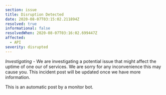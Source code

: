 ```yaml
---
section: issue
title: Disruption Detected
date: 2020-08-07T03:15:02.211894Z
resolved: true
informational: false
resolvedWhen: 2020-08-07T03:16:02.699447Z
affected:
  - API
severity: disrupted
---
```

*Investigating* - We are investigating a potential issue that might affect the uptime of one our of services. We are sorry for any inconvenience this may cause you. This incident post will be updated once we have more information.

This is an automatic post by a monitor bot.
        